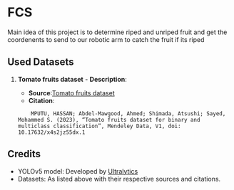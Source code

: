# FCS

Main idea of this project is to determine riped and unriped fruit and get the coordenents to send to our robotic arm to catch the fruit if its riped

## Used Datasets

1.  **Tomato fruits dataset** - **Description**:

    - **Source**:[Tomato fruits dataset](https://www.kaggle.com/datasets/nexuswho/tomatofruits/data) 
    - **Citation**:

    ```
        MPUTU, HASSAN; Abdel-Mawgood, Ahmed; Shimada, Atsushi; Sayed, Mohammed S. (2023), “Tomato fruits dataset for binary and multiclass classification”, Mendeley Data, V1, doi: 10.17632/x4s2jz55dx.1
    ```

## Credits

- YOLOv5 model: Developed by [Ultralytics](https://github.com/ultralytics/yolov5)
- Datasets: As listed above with their respective sources and citations.
